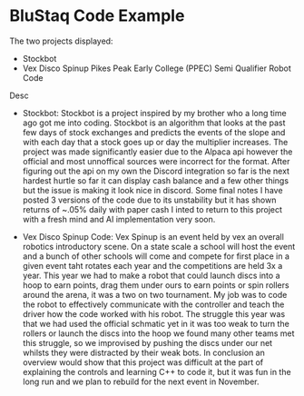 # BluStaq Code Example
 
 
 The two projects displayed:
  - Stockbot 
  - Vex Disco Spinup Pikes Peak Early College (PPEC) Semi Qualifier Robot Code
 

Desc
 - Stockbot:
    Stockbot is a project inspired by my brother who a long time ago got me into coding. Stockbot is an algorithm that looks at the past few days of stock exchanges and predicts the events of the slope and with each day that a stock goes up or day the multiplier increases. The project was made significantly easier due to the Alpaca api however the official and most unnoffical sources were incorrect for the format. After figuring out the api on my own the Discord integration so far is the next hardest hurtle so far it can display cash balance and a few other things but the issue is making it look nice in discord. Some final notes I have posted 3 versions of the code due to its unstability but it has shown returns of ~.05% daily with paper cash I inted to return to this project with a fresh mind and AI implementation very soon.
    
 - Vex Disco Spinup Code:
   Vex Spinup is an event held by vex an overall robotics introductory scene. On a state scale a school will host the event and a bunch of other schools will come and compete for first place in a given event taht rotates each year and the competitions are held 3x a year. This year we had to make a robot that could launch discs into a hoop to earn points, drag them under ours to earn points or spin rollers around the arena, it was a two on two tournament. My job was to code the robot to effectively communicate with the controller and teach the driver how the code worked with his robot. The struggle this year was that we had used the official schmatic yet in it was too weak to turn the rollers or launch the discs into the hoop we found many other teams met this struggle, so we improvised by pushing the discs under our net whilsts they were distracted by their weak bots. In conclusion an overview would show that this project was difficult at the part of explaining the controls and learning C++ to code it, but it was fun in the long run and we plan to rebuild for the next event in November.
